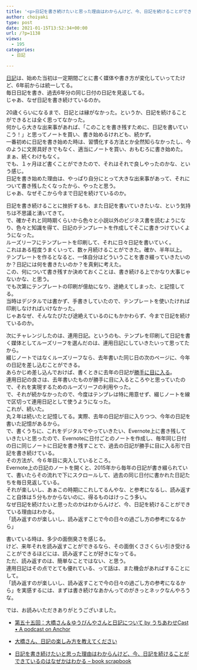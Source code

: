 ```yaml
---
title: '<p>日記を書き続けたいと思った理由はわからんけど、今、日記を続けることができているのはなぜかはわかる<br />'
author: choiyaki
type: post
date: 2021-01-15T13:52:34+00:00
url: /?p=1138
views:
  - 195
categories:
  - 日記

---
```

[日記][1]は、始めた当初は一定期間ごとに書く媒体や書き方が変化していってたけど、6年前からは統一してる。  
毎日日記を書き、過去6年分の同じ日付の日記を見返してる。  
じゃあ、なぜ日記を書き続けているのか。

20歳くらいになるまで、日記とは縁がなかった。というか、日記を続けることができるとは全く思ってなかった。  
何かしら大きな出来事があれば、「このことを書き残すために、日記を書いていこう！」と思ってノートを買い、書き始めるけれども、続かず。  
一番初めに日記を書き始めた時は、習慣化する方法とか全然知らなかったし、今のように文房具好きでもなく、適当にノートを買い、おもむろに書き始めた。  
まぁ、続くわけもなく。  
でも、１ヶ月ほど書くことができたので、それはそれで良しやったのかな、という感じ。  
日記を書き始めた理由は、やっぱり自分にとって大きな出来事があって、それについて書き残したくなったから、やったと思う。  
じゃあ、なぜそこから今まで日記を続けているのか。

日記を書き続けることに挫折するも、また日記を書いていきたいな、という気持ちは不思議と湧いてきて。  
で、確かそれと同時期くらいから色々と小説以外のビジネス書を読むようになり、色々と知識を得て、日記のテンプレートを作成してそこに書きつけていくようになった。  
ルーズリーフにテンプレートを印刷して、それに日々日記を書いていく。  
これはある程度うまくいって、数ヶ月続けることができた。確か、半年以上。  
テンプレートを作るとなると、一体自分はどういうことを書き綴っていきたいのか？日記には何を書きたいのか？を真剣に考えた。  
この、何について書き残すか決めておくことは、書き続ける上でかなり大事じゃないかな、と思う。  
でも次第にテンプレートの印刷が億劫になり、途絶えてしまった、と記憶してる。  
当時はデジタルでは書かず、手書きしていたので、テンプレートを使いたければ印刷しなければいけなかった。  
じゃあなぜ、そんなたびたび途絶えているのにもかかわらず、今まで日記を続けているのか。

次にチャレンジしたのは、連用日記。というのも、テンプレを印刷して日記を書く媒体としてルーズリーフを選んだのは、連用日記にしていきたいって思ってたから。  
綴じノートではなくルーズリーフなら、去年書いた同じ日の次のページに、今年の日記を差し込むことができる。  
あらかじめ差し込んでおけば、書くときに去年の日記が[勝手に目に入る][2]。  
連用日記の良さは、去年書いたものが勝手に目に入るところやと思っていたので、それを実現するためのルーズリーフの利用やった。  
で、それが続かなかったので、今度はテンプレは特に用意せず、綴じノートを線で区切って連用日記として使うようになった。  
これが、続いた。  
丸２年は続いたと記憶してる。実際、去年の日記が目に入りつつ、今年の日記を書いた記憶があるから。  
で、書くうちに、これをデジタルでやっていきたい、Evernote上に書き残していきたいと思ったので、Evernoteに日付ごとのノートを作成し、毎年同じ日付の日に同じノートに日記を書き残すことで、過去の日記が勝手に目に入る形で日記を書き続けている。  
その方法が、今６年目に突入しているところ。  
Evernote上の日記のノートを開くと、2015年から毎年の日記が書き綴られていて、書いたらその流れで下にスクロールして、過去の同じ日付に書かれた日記たちを毎日見返している。  
それが楽しいし、あぁこの時期にこれしてるんやな、と参考になるし、読み返すこと自体は５分もかからないのに、得るものはけっこう多い。  
なぜ日記を続けたいと思ったのかはわからんけど、今、日記を続けることができている理由はわかる。  
「読み返すのが楽しいし、読み返すことで今の日々の過ごし方の参考になるから」

書いている時は、多少の面倒臭さを感じる。  
けど、来年それを読み返すことができるなら、その面倒くささくらい引き受けることができるほどには、読み返すことが好きになってる。  
ただ、読み返すのは、簡単なことではない、と思う。  
連用日記はその点でとても優れている、って話は、また機会があればすることにして。  
「読み返すのが楽しいし、読み返すことで今の日々の過ごし方の参考になるから」を実感するには、まずは書き続けなあかんってのがきっとネックなんやろうな。

では、お読みいただきありがとうございました。

  * [第五十五回：大橋さん＆ゆうびんやさんと日記について by うちあわせCast • A podcast on Anchor][3]
  * [大橋さん、日記の楽しみ方を教えてください][4]

  * [日記を書き続けたいと思った理由はわからんけど、今、日記を続けることができているのはなぜかはわかる &#8211; book scrapbook][5]

 [1]: https://scrapbox.io/choiyaki-hondana/%E6%97%A5%E8%A8%98
 [2]: https://scrapbox.io/choiyaki-hondana/%E5%8B%9D%E6%89%8B%E3%81%AB%E7%9B%AE%E3%81%AB%E5%85%A5%E3%82%8B
 [3]: https://anchor.fm/rashita/episodes/ep-eop8i1
 [4]: https://www.amazon.co.jp/gp/product/B08R9RGSQS/ref=as_li_tl?ie=UTF8&camp=247&creative=1211&creativeASIN=B08R9RGSQS&linkCode=as2&tag=choiyaki81-22&linkId=0829fdc1aef73e43df0dcd905305a164
 [5]: https://scrapbox.io/choiyaki-hondana/%E6%97%A5%E8%A8%98%E3%82%92%E6%9B%B8%E3%81%8D%E7%B6%9A%E3%81%91%E3%81%9F%E3%81%84%E3%81%A8%E6%80%9D%E3%81%A3%E3%81%9F%E7%90%86%E7%94%B1%E3%81%AF%E3%82%8F%E3%81%8B%E3%82%89%E3%82%93%E3%81%91%E3%81%A9%E3%80%81%E4%BB%8A%E3%80%81%E6%97%A5%E8%A8%98%E3%82%92%E7%B6%9A%E3%81%91%E3%82%8B%E3%81%93%E3%81%A8%E3%81%8C%E3%81%A7%E3%81%8D%E3%81%A6%E3%81%84%E3%82%8B%E3%81%AE%E3%81%AF%E3%81%AA%E3%81%9C%E3%81%8B%E3%81%AF%E3%82%8F%E3%81%8B%E3%82%8B